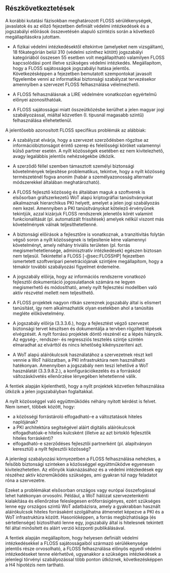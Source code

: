 
Részkövetkeztetések
--------------------

A korábbi kutatási fázisokban meghatározott FLOSS sérülékenységek, javaslatok és az előző fejezetben definiált védelmi intézkedések és a jogszabályi előírások összevetésén alapuló szintézis során a következő megállapításokra jutottam.

* A fizikai védelmi intézkedésektől eltekintve (amelyeket nem vizsgáltam), 18 főkategórián belül 310 (védelmi szinthez kötött) jogszabályi kategóriából összesen 55 esetben volt megállapítható valamilyen FLOSS kapcsolódási pont illetve szükséges védelmi intézkedés. Megállapítom, hogy a FLOSS sajátosságok jogszabályi hatása jelentős. Következésképpen a fejezetben bemutatott szempontokat javasolt figyelembe venni az informatikai biztonsági szabályzat tervezésekor amennyiben a szervezet FLOSS felhasználása vélelmezhető.

* A FLOSS felhasználásnak a LIRE védelmére vonatkozóan egyértelmű előnyei azonosíthatóak.

* A FLOSS sajátosságai miatt összeütközésbe kerülhet a jelen magyar jogi szabályozással, miáltal közvetlen (I. típusnál magasabb szintű) felhasználása ellehetetlenül.

A jelentősebb azonosított FLOSS specifikus problémák az alábbiak:

* A szabályzat elvárja, hogy a szervezet szerződésben rögzítse az információbiztonságot érintő szerep és felelősségi köröket valamennyi külső partner esetén. A nyílt közösségek esetében ez nem kivitelezhető, avagy legalábbis jelentős nehézségekbe ütközik.

* A szerződő féllel szemben támasztott személyi biztonsági követelmények teljesítése problematikus, tekintve, hogy a nyílt közösség természeténél fogva anonim (habár a személyazonosság alternatív módszerekkel általában meghatározható).

* A FLOSS fejlesztő közösség és általában maguk a szoftverek is elsősorban gráfszerkezetű WoT alapú kriptográfiai tanúsítványokat alkalmaznak hierarchikus PKI helyett, amelyet a jelen jogi szabályozás nem kezel. Amennyiben a PKI tanúsítványokat kötelező érvényűnek tekintjük, azzal kizárjuk FLOSS rendszerek jelenetős körét valamint funkcionalitását (pl. automatizált frissítések) amelyek nélkül viszont más követelmények válnak teljesíthetetlenné.

* A biztonsági előírások a fejlesztőre is vonatkoznak, a tranzitivitás folytán végső soron a nyílt közösségnek is teljesítenie kéne valamennyi követelményt, amely néhány triviális területen (pl. forrás megismerhetetlensége, adminisztratív intézkedések) egészen biztosan nem teljesül. Tekintettel a FLOSS [-@sec:FLOSSHP] fejezetben ismertetett szoftveripari penetrációjának szintjére megállapítom, hogy a témakör további szabályozási figyelmet érdemelne.

* A jogszabály előírja, hogy az információs rendszerre vonatkozó fejlesztői dokumentáció jogosulatlanok számára ne legyen megismerhető és módosítható, amely nyílt fejlesztési modellben való aktív részvétel mellett nem teljesíthető.
	
* A FLOSS projektek nagyon ritkán szereznek jogszabály által is elismert tanúsítást, így nem alkalmazhatók olyan esetekben ahol a tanúsítás megléte előkövetelmény.

* A jogszabály előírja (3.3.3.6.), hogy a fejlesztést végző szervezet biztonsági tervet készítsen és dokumentálja a tervben rögzített lépések elvégzését. A nyílt forrású projektek döntő részénél ez a lépés hiányzik. Az egység-, rendszer- és regressziós tesztelés szintje szintén elmaradhat az elvárttól és nincs lehetőség kikényszeríteni azt. 

* A WoT alapú aláírókulcsok használatához a szervezetnek részt kell vennie a WoT hálózatban, a PKI infrastruktúra nem használható hatékonyan. Amennyiben a jogszabály nem teszi lehetővé a WoT használatát (3.3.9.8.2.), a konfigurációkezelés és a forráskód változáskövetés ellenőrzése lényegében lehetetlenné válik.

A fentiek alapján kijelenthető, hogy a nyílt projektek közvetlen felhasználása ütközik a jelen jogszabályban foglaltakkal.

A nyílt közösséggel való együttműködés néhány nyitott kérdést is felvet. Nem ismert, többek között, hogy:

* a közösségi forrástároló elfogadható-e a változtatások hiteles naplójának?
* a PKI architektúra segítségével aláírt digitális aláírókulcsok elfogadhatóak-e hiteles kulcsként (illetve az azt birtokló fejlesztők hiteles forrásként)?
* elfogadható-e szerződéses fejlesztői partnerként (pl. alapítványon keresztül) a nyílt fejlesztői közösség?

A jelenlegi szabályozási környezetben a FLOSS felhasználása nehézkes, a felsőbb biztonsági szinteken a közösséggel együttműködve egyenesen kivitelezhetetlen. Az előnyök kiaknázásához és a védelmi intézkedések egy részéhez aktív közreműködés szükséges, ami gyakran túl nagy feladatot róna a szervezetre.

Ezeket a problémákat elsősorban országos vagy európai összefogással lehet hatékonyan orvosolni. Például, a WoT hálózat szervezetenkénti kialakítása és ellenőrzése feleslegesen erőforrásigényes, ezért szükséges lenne egy országos szintű WoT adatbázisra, amely a gyakrabban használt aláírókulcsok hiteles forrásaként szolgálhatna átmenetet képezve a PKI és a WoT infrastruktúra között. Hasonlóképpen, a forrás megbízhatósága (és sértetlensége) biztosítható lenne egy, jogszabály által is hitelesnek tekintett fél által minősített és aláírt verzió központi publikálásával.  

A fentiek alapján megállapítom, hogy helyesen definiált védelmi intézkedésekkel a FLOSS sajátosságaiból származó sérülékenysége jelentős része orvosolható, a FLOSS felhasználása előnyös egyedi védelmi intézkedéseket tenne elérhetővé, ugyanakkor a szükséges intézkedések a jelenlegi törvényi szabályozással több ponton ütköznek, következésképpen a H4 hipotézis nem tartható.
